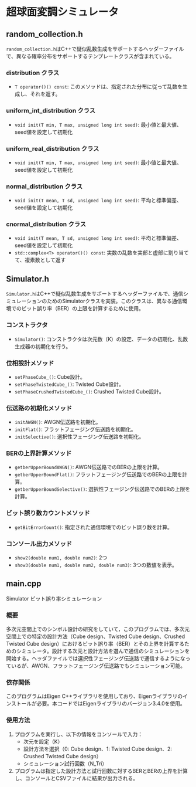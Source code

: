# 超球面変調シミュレータ

## random_collection.h

`random_collection.h`はC++で疑似乱数生成をサポートするヘッダーファイルで、異なる確率分布をサポートするテンプレートクラスが含まれている。

### distribution クラス

- `T operator()() const`: このメソッドは、指定された分布に従って乱数を生成し、それを返す。

### uniform_int_distribution クラス

- `void init(T min, T max, unsigned long int seed)`: 最小値と最大値、seed値を設定して初期化

### uniform_real_distribution クラス

- `void init(T min, T max, unsigned long int seed)`: 最小値と最大値、seed値を設定して初期化

### normal_distribution クラス

- `void init(T mean, T sd, unsigned long int seed)`: 平均と標準偏差、seed値を設定して初期化

### cnormal_distribution クラス

- `void init(T mean, T sd, unsigned long int seed)`: 平均と標準偏差、seed値を設定して初期化
- `std::complex<T> operator()() const`: 実数の乱数を実部と虚部に割り当てて、複素数として返す




## Simulator.h

`Simulator.h`はC++で疑似乱数生成をサポートするヘッダーファイルで、通信シミュレーションのためのSimulatorクラスを実装。このクラスは、異なる通信環境でのビット誤り率（BER）の上限を計算するために使用。

### コンストラクタ

- `Simulator()`: コンストラクタは次元数（K）の設定、データの初期化、乱数生成器の初期化を行う。

### 位相設計メソッド

- `setPhaseCube_()`: Cube設計。
- `setPhaseTwistedCube_()`: Twisted Cube設計。
- `setPhaseCrushedTwistedCube_()`: Crushed Twisted Cube設計。

### 伝送路の初期化メソッド

- `initAWGN()`: AWGN伝送路を初期化。
- `initFlat()`: フラットフェージング伝送路を初期化。
- `initSelective()`: 選択性フェージング伝送路を初期化。

### BERの上界計算メソッド

- `getberUpperBoundAWGN()`: AWGN伝送路でのBERの上限を計算。
- `getberUpperBoundFlat()`: フラットフェージング伝送路でのBERの上限を計算。
- `getberUpperBoundSelective()`: 選択性フェージング伝送路でのBERの上限を計算。

### ビット誤り数カウントメソッド

- `getBitErrorCount()`: 指定された通信環境でのビット誤り数を計算。

### コンソール出力メソッド

- `show2(double num1, double num2)`: 2つ
- `show3(double num1, double num2, double num3)`: 3つの数値を表示。



## main.cpp

Simulator ビット誤り率シミュレーション

### 概要

多次元空間上でのシンボル設計の研究をしていて，このプログラムでは、多次元空間上での特定の設計方法（Cube design、Twisted Cube design、Crushed Twisted Cube design）におけるビット誤り率（BER）とその上界を計算するためのシミュレータ。設計する次元と設計方法を選んで通信のシミュレーションを開始する。ヘッダファイルでは選択性フェージング伝送路で通信するようになっているが、AWGN、フラットフェージング伝送路でもシミュレーション可能。

### 依存関係

このプログラムはEigen C++ライブラリを使用しており、Eigenライブラリのインストールが必要。本コードではEigenライブラリのバージョン3.4.0を使用。

### 使用方法

1. プログラムを実行し、以下の情報をコンソールで入力：
   - 次元を設定（K） 
   - 設計方法を選択（0: Cube design、1: Twisted Cube design、2: Crushed Twisted Cube design）
   - シミュレーション試行回数（N_Tri）
2. プログラムは指定した設計方法と試行回数に対するBERとBERの上界を計算し、コンソールとCSVファイルに結果が出力される。
